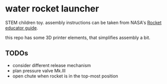 # water rocket launcher

STEM children toy.
assembly instructions can be taken from NASA's [Rocket educator guide](https://www.nasa.gov/stem-ed-resources/rockets.html).

this repo has some 3D printer elements, that simplifies assembly a bit.


## TODOs
- consider different release mechanism
- plan pressure valve Mk.III
- open chute when rocket is in the top-most position
